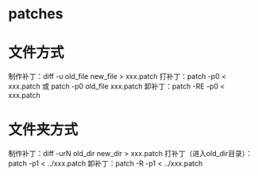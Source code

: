 # patches

# 文件方式
制作补丁：diff -u old_file new_file > xxx.patch
打补丁：patch -p0 < xxx.patch 或 patch -p0 old_file xxx.patch
卸补丁：patch -RE -p0 < xxx.patch

# 文件夹方式
制作补丁：diff -urN old_dir new_dir > xxx.patch
打补丁（进入old_dir目录）：patch -p1 < ../xxx.patch
卸补丁：patch -R -p1 < ../xxx.patch
